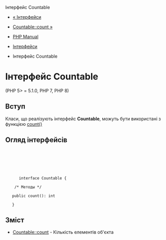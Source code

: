 Інтерфейс Countable

-   [« Інтерфейси](spl.interfaces.html)
    
-   [Countable::count »](countable.count.html)
    
-   [PHP Manual](index.html)
    
-   [Інтерфейси](spl.interfaces.html)
    
-   Інтерфейс Countable
    

# Інтерфейс Countable

(PHP 5> = 5.1.0, PHP 7, PHP 8)

## Вступ

Класи, що реалізують інтерфейс **Countable**, можуть бути використані з функцією [count()](function.count.html)

## Огляд інтерфейсів

```classsynopsis

     
    

    
     
      interface Countable {

    /* Методы */
    
   public count(): int

   }
```

## Зміст

-   [Countable::count](countable.count.html) - Кількість елементів об'єкта